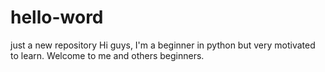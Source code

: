 # hello-word
just a new repository
Hi guys,
I'm a beginner in python but very motivated to learn.
Welcome to me and others beginners.
